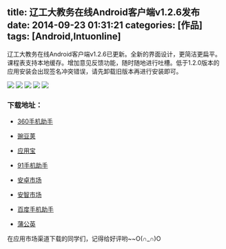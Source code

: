 title: 辽工大教务在线Android客户端v1.2.6发布
date: 2014-09-23 01:31:21
categories: [作品]
tags: [Android,lntuonline]
---

辽工大教务在线Android客户端v1.2.6已更新。全新的界面设计，更简洁更扁平。课程表支持本地缓存。增加意见反馈功能，随时随地进行吐槽。低于1.2.0版本的应用安装会出现签名冲突错误，请先卸载旧版本再进行安装即可。

![](/img/t1.png)
![](/img/t2.png)
![](/img/t3.png)
![](/img/t4.png)
![](/img/t5.png)

### 下载地址： ###

- [360手机助手](http://zhushou.360.cn/detail/index/soft_id/1964733?recrefer=SE_D_%E8%BE%BD%E5%B7%A5%E5%A4%A7%E6%95%99%E5%8A%A1%E5%9C%A8%E7%BA%BF)

- [豌豆荚](http://www.wandoujia.com/apps/com.lntu.online)

- [应用宝](http://android.myapp.com/myapp/detail.htm?apkName=com.lntu.online)

- [91手机助手](http://apk.91.com/Soft/Android/com.lntu.online-30.html)

- [安卓市场](http://static.sc.hiapk.com/appinfo/com.lntu.online)

- [安智市场](http://www.anzhi.com/soft_1863172.html)

- [百度手机助手](http://shouji.baidu.com/software/item?docid=7033610)

- [蒲公英](http://www.pgyer.com/azjwzx)


在应用市场渠道下载的同学们，记得给好评哟~~O(∩_∩)O